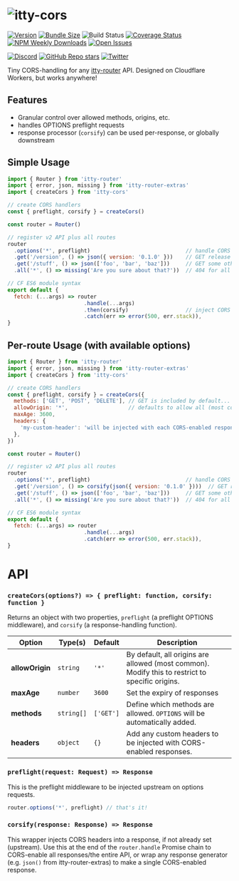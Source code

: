 # ![itty-cors](https://user-images.githubusercontent.com/865416/193479569-da9e4d63-cd0e-44da-ab00-43322bf4cd51.png)

[![Version](https://img.shields.io/npm/v/itty-cors.svg?style=flat-square)](https://npmjs.com/package/itty-cors)
[![Bundle Size](https://img.shields.io/bundlephobia/minzip/itty-cors?style=flat-square)](https://bundlephobia.com/result?p=itty-cors)
![Build Status](https://img.shields.io/github/workflow/status/kwhitley/itty-cors/build?style=flat-square)
[![Coverage Status](https://img.shields.io/coveralls/github/kwhitley/itty-cors/v0.x?style=flat-square)](https://coveralls.io/github/kwhitley/itty-cors?branch=v0.x)
[![NPM Weekly Downloads](https://img.shields.io/npm/dw/itty-cors?style=flat-square)](https://npmjs.com/package/itty-cors)
[![Open Issues](https://img.shields.io/github/issues/kwhitley/itty-cors?style=flat-square)](https://github.com/kwhitley/itty-cors/issues)

[![Discord](https://img.shields.io/discord/832353585802903572?style=flat-square)](https://discord.com/channels/832353585802903572)
[![GitHub Repo stars](https://img.shields.io/github/stars/kwhitley/itty-cors?style=social)](https://github.com/kwhitley/itty-cors)
[![Twitter](https://img.shields.io/twitter/follow/kevinrwhitley.svg?style=social&label=Follow)](https://www.twitter.com/kevinrwhitley)

Tiny CORS-handling for any [itty-router](https://npmjs.com/package/itty-router) API.  Designed on Cloudflare Workers, but works anywhere!

## Features
- Granular control over allowed methods, origins, etc.
- handles OPTIONS preflight requests
- response processor (`corsify`) can be used per-response, or globally downstream

## Simple Usage
```js
import { Router } from 'itty-router'
import { error, json, missing } from 'itty-router-extras'
import { createCors } from 'itty-cors'

// create CORS handlers
const { preflight, corsify } = createCors()

const router = Router()

// register v2 API plus all routes
router
  .options('*', preflight)                              // handle CORS preflight/OPTIONS requests
  .get('/version', () => json({ version: '0.1.0' }))    // GET release version
  .get('/stuff', () => json(['foo', 'bar', 'baz']))     // GET some other random stuff
  .all('*', () => missing('Are you sure about that?'))  // 404 for all else

// CF ES6 module syntax
export default {
  fetch: (...args) => router
                        .handle(...args)
                        .then(corsify)                  // inject CORS headers in all responses
                        .catch(err => error(500, err.stack)),
}
```

## Per-route Usage (with available options)
```js
import { Router } from 'itty-router'
import { error, json, missing } from 'itty-router-extras'
import { createCors } from 'itty-cors'

// create CORS handlers
const { preflight, corsify } = createCors({
  methods: ['GET', 'POST', 'DELETE'], // GET is included by default... omit this if only using GET
  allowOrigin: '*',                   // defaults to allow all (most common).  Restrict if needed.
  maxAge: 3600,
  headers: {
    'my-custom-header': 'will be injected with each CORS-enabled response',
  },
})

const router = Router()

// register v2 API plus all routes
router
  .options('*', preflight)                              // handle CORS preflight/OPTIONS requests
  .get('/version', () => corsify(json({ version: '0.1.0' })))  // GET release version (CORS-enabled)
  .get('/stuff', () => json(['foo', 'bar', 'baz']))     // GET some other random stuff (no CORS allowed)
  .all('*', () => missing('Are you sure about that?'))  // 404 for all else

// CF ES6 module syntax
export default {
  fetch: (...args) => router
                        .handle(...args)
                        .catch(err => error(500, err.stack)),
}
```

# API

### `createCors(options?) => { preflight: function, corsify: function }`
Returns an object with two properties, `preflight` (a preflight OPTIONS middleware), and `corsify` (a response-handling function).

| Option | Type(s) | Default | Description |
| --- | --- | --- | --- |
| **allowOrigin** | `string` | `'*'` | By default, all origins are allowed (most common).  Modify this to restrict to specific origins.
| **maxAge** | `number` | `3600` | Set the expiry of responses
| **methods** | `string[]` | `['GET']` | Define which methods are allowed.  `OPTIONS` will be automatically added.
| **headers** | `object` | `{}` | Add any custom headers to be injected with CORS-enabled responses.

### `preflight(request: Request) => Response`
This is the preflight middleware to be injected upstream on options requests.
```js
router.options('*', preflight) // that's it!
```

### `corsify(response: Response) => Response`
This wrapper injects CORS headers into a response, if not already set (upstream).  Use this at the end of the `router.handle` Promise chain to CORS-enable all responses/the entire API, or wrap any response generator (e.g. `json()` from itty-router-extras) to make a single CORS-enabled response.
